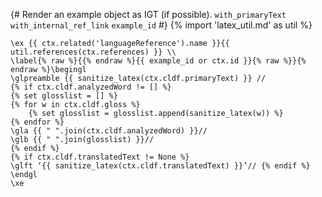 {# 
  Render an example object as IGT (if possible). 
  `with_primaryText`
  `with_internal_ref_link`
  `example_id`
#}
{% import 'latex_util.md' as util %}
```{=latex}
\ex {{ ctx.related('languageReference').name }}{{ util.references(ctx.references) }} \\
\label{% raw %}{{% endraw %}{{ example_id or ctx.id }}{% raw %}}{% endraw %}\begingl
\glpreamble {{ sanitize_latex(ctx.cldf.primaryText) }} //
{% if ctx.cldf.analyzedWord != [] %}
{% set glosslist = [] %}
{% for w in ctx.cldf.gloss %}
    {% set glosslist = glosslist.append(sanitize_latex(w)) %}
{% endfor %}
\gla {{ " ".join(ctx.cldf.analyzedWord) }}//
\glb {{ " ".join(glosslist) }}//
{% endif %}
{% if ctx.cldf.translatedText != None %}
\glft ‘{{ sanitize_latex(ctx.cldf.translatedText) }}’// {% endif %} 
\endgl 
\xe
```